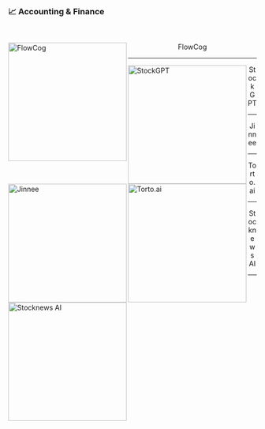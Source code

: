 ### 📈 Accounting & Finance

<br />

<div style="width:100%;">
    <img src="https://aicollection.twic.pics/screenshots/screenshot-flowcog.webp?twic=v1/resize=240" width="240" alt="FlowCog" align="left" />
    <p align="center">FlowCog</p>
</div>

---

<div style="width:100%;">
    <img src="https://aicollection.twic.pics/screenshots/screenshot-stockgpt.webp?twic=v1/resize=240" width="240" alt="StockGPT" align="left" />
    <p align="center">StockGPT</p>
</div>

---

<div style="width:100%;">
    <img src="https://aicollection.twic.pics/screenshots/screenshot-jinnee.webp?twic=v1/resize=240" width="240" alt="Jinnee" align="left" />
    <p align="center">Jinnee</p>
</div>

---

<div style="width:100%;">
    <img src="https://aicollection.twic.pics/screenshots/screenshot-torto.ai.webp?twic=v1/resize=240" width="240" alt="Torto.ai" align="left" />
    <p align="center">Torto.ai</p>
</div>

---

<div style="width:100%;">
    <img src="https://aicollection.twic.pics/screenshots/screenshot-stocknews-ai.webp?twic=v1/resize=240" width="240" alt="Stocknews AI" align="left" />
    <p align="center">Stocknews AI</p>
</div>

---


